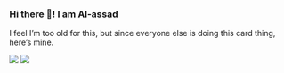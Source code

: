 ### Hi there 👋! I am Al-assad

I feel I’m too old for this, but since everyone else is doing this card thing, here’s mine.

<div>
  <img src="https://github-readme-stats.vercel.app/api?username=al-assad&show_icons=true" align="top"/>
  <img src="https://github-readme-stats.vercel.app/api/top-langs/?username=al-assad&hide=css,html&langs_count=8&layout=compact" align="top"/>
</div>
<br/>

<!-- [![GitHub Game of Life](https://github4life.herokuapp.com/al-assad.gif?z=6)](https://github4life.herokuapp.com/al-assad) >
